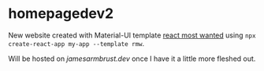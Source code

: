 # homepagedev2

New website created with Material-UI template [react most wanted](https://www.react-most-wanted.com/) using ```npx create-react-app my-app --template rmw```.

Will be hosted on *jamesarmbrust.dev* once I have it a little more fleshed out.
